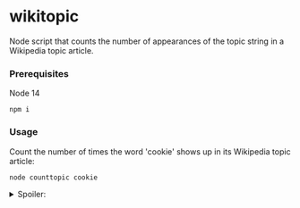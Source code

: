 # wikitopic

Node script that counts the number of appearances of the topic string in a Wikipedia topic article.

### Prerequisites
Node 14

```shell script
npm i
```

### Usage


Count the number of times the word 'cookie' shows up in its Wikipedia topic article:

```shell script
node counttopic cookie
```


<details>
<summary>Spoiler:</summary>

```shell script
The topic [cookie] appeared 39 times in the article.
```

</details>